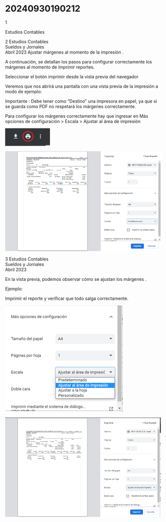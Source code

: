 # 20240930190212

 1 
 
  
Estudios Contables  


 
 
 
 2 Estudios Contables  
Sueldos y Jornales  
Abril  2023 Ajustar márgenes al momento de la impresión . 
 
A continuación, se detallan los pasos  para configurar correctamente los  
márgenes al momento de imprimir reportes.  
 
Seleccionar el botón imprimir desde la vista previa del navegador  
 
 
 
Veremos que nos abrirá una pantalla con una vista previa de la impresión 
a modo de ejemplo:  
 
 
 
Importante : Debe tener como “Destino”  una impresora en papel, ya que 
si se guarda como PDF no respetará los márgenes correctamente.  
 
Para configurar los márgenes correctamente hay que ingresar en Más 
opciones de configuración > Escala  > Ajustar al área de impresión  
 


![Image 1 from page 1](images/image_1_1.png)

![Image 2 from page 1](images/image_1_2.png)

 
 
 
 3 Estudios Contables  
Sueldos y Jornales  
Abril  2023  
 
En la vista previa, podemos observar cómo se ajustan los márgenes . 
 
Ejemplo:  
 
 
 
Imprimir el reporte y verificar que todo salga correctamente.  
 


![Image 1 from page 2](images/image_2_1.png)

![Image 2 from page 2](images/image_2_2.png)

